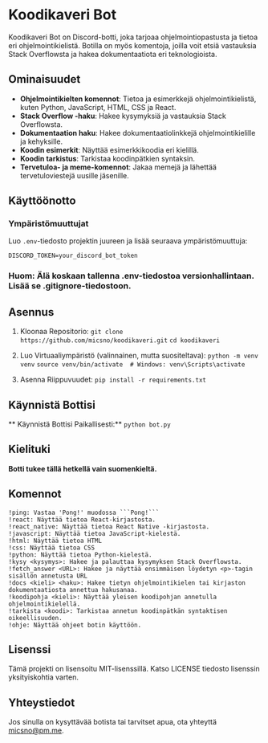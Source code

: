 # Koodikaveri Bot

Koodikaveri Bot on Discord-botti, joka tarjoaa ohjelmointiopastusta ja tietoa eri ohjelmointikielistä. Botilla on myös komentoja, joilla voit etsiä vastauksia Stack Overflowsta ja hakea dokumentaatiota eri teknologioista.

## Ominaisuudet

- **Ohjelmointikielten komennot**: Tietoa ja esimerkkejä ohjelmointikielistä, kuten Python, JavaScript, HTML, CSS ja React.
- **Stack Overflow -haku**: Hakee kysymyksiä ja vastauksia Stack Overflowsta.
- **Dokumentaation haku**: Hakee dokumentaatiolinkkejä ohjelmointikielille ja kehyksille.
- **Koodin esimerkit**: Näyttää esimerkkikoodia eri kielillä.
- **Koodin tarkistus**: Tarkistaa koodinpätkien syntaksin.
- **Tervetuloa- ja meme-komennot**: Jakaa memejä ja lähettää tervetuloviestejä uusille jäsenille.

## Käyttöönotto

### Ympäristömuuttujat

Luo `.env`-tiedosto projektin juureen ja lisää seuraava ympäristömuuttuja:

```DISCORD_TOKEN=your_discord_bot_token```

### Huom: Älä koskaan tallenna .env-tiedostoa versionhallintaan. Lisää se .gitignore-tiedostoon.

## Asennus
1. Kloonaa Repositorio:
```git clone https://github.com/micsno/koodikaveri.git```
```cd koodikaveri```

2. Luo Virtuaaliympäristö (valinnainen, mutta suositeltava):
```python -m venv venv```
```source venv/bin/activate  # Windows: venv\Scripts\activate```

3. Asenna Riippuvuudet:
```pip install -r requirements.txt```

## Käynnistä Bottisi

** Käynnistä Bottisi Paikallisesti:** ```python bot.py```

## Kielituki

**Botti tukee tällä hetkellä vain suomenkieltä.**

## Komennot

    !ping: Vastaa 'Pong!' muodossa ```Pong!```
    !react: Näyttää tietoa React-kirjastosta.
    !react_native: Näyttää tietoa React Native -kirjastosta.
    !javascript: Näyttää tietoa JavaScript-kielestä.
    !html: Näyttää tietoa HTML
    !css: Näyttää tietoa CSS
    !python: Näyttää tietoa Python-kielestä.
    !kysy <kysymys>: Hakee ja palauttaa kysymyksen Stack Overflowsta.
    !fetch_answer <URL>: Hakee ja näyttää ensimmäisen löydetyn <p>-tagin sisällön annetusta URL
    !docs <kieli> <haku>: Hakee tietyn ohjelmointikielen tai kirjaston dokumentaatiosta annettua hakusanaa.
    !koodipohja <kieli>: Näyttää yleisen koodipohjan annetulla ohjelmointikielellä.
    !tarkista <koodi>: Tarkistaa annetun koodinpätkän syntaktisen oikeellisuuden.
    !ohje: Näyttää ohjeet botin käyttöön.

## Lisenssi

Tämä projekti on lisensoitu MIT-lisenssillä. Katso LICENSE tiedosto lisenssin yksityiskohtia varten.

## Yhteystiedot

Jos sinulla on kysyttävää botista tai tarvitset apua, ota yhteyttä <micsno@pm.me>.